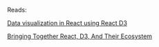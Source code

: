 
Reads:

[Data visualization in React using React D3](https://blog.logrocket.com/data-visualization-in-react-using-react-d3-c35835af16d0)

[Bringing Together React, D3, And Their Ecosystem](https://www.smashingmagazine.com/2018/02/react-d3-ecosystem/)